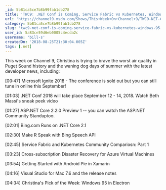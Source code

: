 ```yaml
---
_id: 5b81ca5ce7b8b99fab1cb278
title: 'TWC9: .NET Conf is Coming, Service Fabric vs Kubernetes, Windows 95 in Electron and more'
url: 'https://channel9.msdn.com/Shows/This+Week+On+Channel+9/TWC9-NET-Conf-is-Coming-Service-Fabric-vs-Kubernetes-Windows-95-in-Electron-and-more'
category: 5b81ca5ce7b8b99fab1cb278
slug: 'twc9-net-conf-is-coming-service-fabric-vs-kubernetes-windows-95-in-electron-and-more'
user_id: 5a83ce59d6eb0005c4ecda2c
username: 'bill-s'
createdOn: '2018-08-25T21:30:04.005Z'
tags: [.net]
---
```


This week on Channel 9, Christina is trying to brave the worst air quality in Puget Sound history and the waning dog days of summer with the latest developer news, including:

[00:47] Microsoft Ignite 2018 - The conference is sold out but you can still tune in online this September!

[01:03] .NET Conf 2018 will take place September 12 - 14, 2018. Watch Beth Massi's sneak peek video

[01:27] ASP.NET Core 2.2.0 Preview 1 -- you can watch the ASP.NET Community Standuptoo.

[02:01] Bing.com Runs on .NET Core 2.1

[02:30] Make R Speak with Bing Speech API

[02:45] Service Fabric and Kubernetes Community Compariosn: Part 1

[03:23] Cross-subscription Disaster Recovery for Azure Virtual Machines

[03:54] Getting Started with Android Pie in Xamarin

[04:16] Visual Studio for Mac 7.6 and the release notes

[04:34] Christina's Pick of the Week: Windows 95 in Electron
